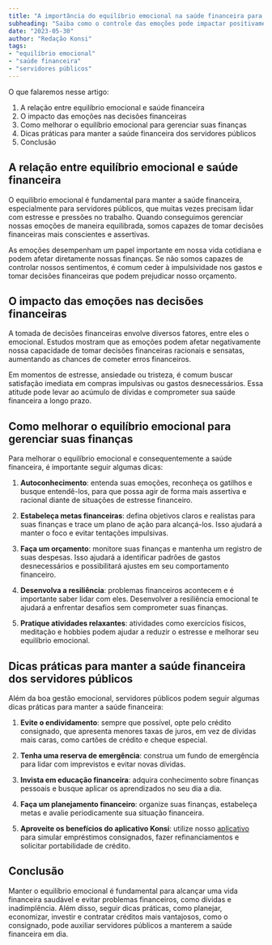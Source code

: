 ```yaml
---
title: "A importância do equilíbrio emocional na saúde financeira para servidores públicos"
subheading: "Saiba como o controle das emoções pode impactar positivamente nas suas finanças."
date: "2023-05-30"
author: "Redação Konsi"
tags:
- "equilíbrio emocional"
- "saúde financeira"
- "servidores públicos"
---
```


O que falaremos nesse artigo:
1. A relação entre equilíbrio emocional e saúde financeira
2. O impacto das emoções nas decisões financeiras
3. Como melhorar o equilíbrio emocional para gerenciar suas finanças
4. Dicas práticas para manter a saúde financeira dos servidores públicos
5. Conclusão

## A relação entre equilíbrio emocional e saúde financeira

O equilíbrio emocional é fundamental para manter a saúde financeira, especialmente para servidores públicos, que muitas vezes precisam lidar com estresse e pressões no trabalho. Quando conseguimos gerenciar nossas emoções de maneira equilibrada, somos capazes de tomar decisões financeiras mais conscientes e assertivas.

As emoções desempenham um papel importante em nossa vida cotidiana e podem afetar diretamente nossas finanças. Se não somos capazes de controlar nossos sentimentos, é comum ceder à impulsividade nos gastos e tomar decisões financeiras que podem prejudicar nosso orçamento.

## O impacto das emoções nas decisões financeiras

A tomada de decisões financeiras envolve diversos fatores, entre eles o emocional. Estudos mostram que as emoções podem afetar negativamente nossa capacidade de tomar decisões financeiras racionais e sensatas, aumentando as chances de cometer erros financeiros.

Em momentos de estresse, ansiedade ou tristeza, é comum buscar satisfação imediata em compras impulsivas ou gastos desnecessários. Essa atitude pode levar ao acúmulo de dívidas e comprometer sua saúde financeira a longo prazo.

## Como melhorar o equilíbrio emocional para gerenciar suas finanças

Para melhorar o equilíbrio emocional e consequentemente a saúde financeira, é importante seguir algumas dicas:

1. **Autoconhecimento**: entenda suas emoções, reconheça os gatilhos e busque entendê-los, para que possa agir de forma mais assertiva e racional diante de situações de estresse financeiro.

2. **Estabeleça metas financeiras**: defina objetivos claros e realistas para suas finanças e trace um plano de ação para alcançá-los. Isso ajudará a manter o foco e evitar tentações impulsivas.

3. **Faça um orçamento**: monitore suas finanças e mantenha um registro de suas despesas. Isso ajudará a identificar padrões de gastos desnecessários e possibilitará ajustes em seu comportamento financeiro.

4. **Desenvolva a resiliência**: problemas financeiros acontecem e é importante saber lidar com eles. Desenvolver a resiliência emocional te ajudará a enfrentar desafios sem comprometer suas finanças.

5. **Pratique atividades relaxantes**: atividades como exercícios físicos, meditação e hobbies podem ajudar a reduzir o estresse e melhorar seu equilíbrio emocional.

## Dicas práticas para manter a saúde financeira dos servidores públicos

Além da boa gestão emocional, servidores públicos podem seguir algumas dicas práticas para manter a saúde financeira:

1. **Evite o endividamento**: sempre que possível, opte pelo crédito consignado, que apresenta menores taxas de juros, em vez de dívidas mais caras, como cartões de crédito e cheque especial.

2. **Tenha uma reserva de emergência**: construa um fundo de emergência para lidar com imprevistos e evitar novas dívidas.

3. **Invista em educação financeira**: adquira conhecimento sobre finanças pessoais e busque aplicar os aprendizados no seu dia a dia.

4. **Faça um planejamento financeiro**: organize suas finanças, estabeleça metas e avalie periodicamente sua situação financeira.

5. **Aproveite os benefícios do aplicativo Konsi**: utilize nosso [aplicativo](https://www.konsi.com.br/app) para simular empréstimos consignados, fazer refinanciamentos e solicitar portabilidade de crédito.

## Conclusão

Manter o equilíbrio emocional é fundamental para alcançar uma vida financeira saudável e evitar problemas financeiros, como dívidas e inadimplência. Além disso, seguir dicas práticas, como planejar, economizar, investir e contratar créditos mais vantajosos, como o consignado, pode auxiliar servidores públicos a manterem a saúde financeira em dia.